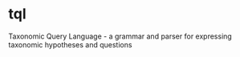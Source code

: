 tql
===

Taxonomic Query Language - a grammar and parser for expressing taxonomic hypotheses and questions